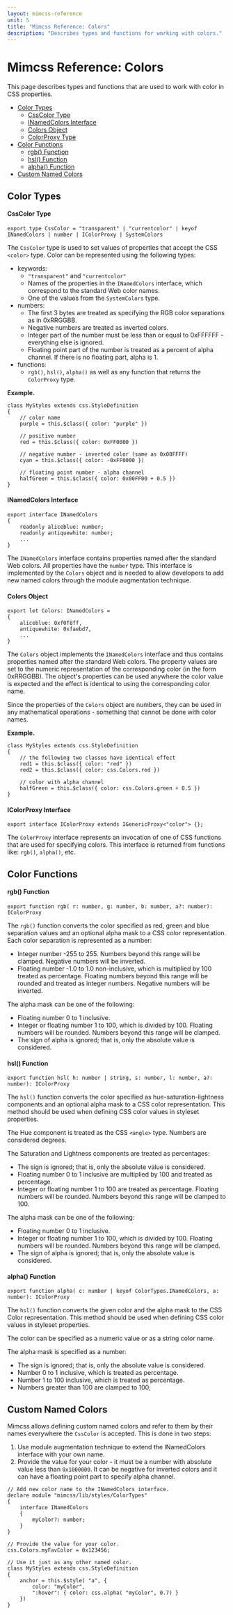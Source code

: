 ```yaml
---
layout: mimcss-reference
unit: 5
title: "Mimcss Reference: Colors"
description: "Describes types and functions for working with colors."
---
```


# Mimcss Reference: Colors

This page describes types and functions that are used to work with color in CSS properties.

- [Color Types](#color-types)
  - [CssColor Type](#csscolor-type)
  - [INamedColors Interface](#inamedColors-interface)
  - [Colors Object](#colors-object)
  - [ColorProxy Type](#colorproxy-type)
- [Color Functions](#color-functions)
  - [rgb() Function](#rgb-function)
  - [hsl() Function](#hsl-function)
  - [alpha() Function](#alpha-function)
- [Custom Named Colors](#custom-named-colors)

## Color Types

#### CssColor Type

```tsx
export type CssColor = "transparent" | "currentcolor" | keyof INamedColors | number | IColorProxy | SystemColors
```

The `CssColor` type is used to set values of properties that accept the CSS `<color>` type. Color can be represented using the following types:

- keywords:
  - `"transparent"` and `"currentcolor"`
  - Names of the properties in the `INamedColors` interface, which correspond to the standard Web color names.
  - One of the values from the `SystemColors` type.
- numbers:
  - The first 3 bytes are treated as specifying the RGB color separations as in 0xRRGGBB.
  - Negative numbers are treated as inverted colors.
  - Integer part of the number must be less than or equal to 0xFFFFFF - everything else is ignored.
  - Floating point part of the number is treated as a percent of alpha channel. If there is no floating part, alpha is 1.
- functions:
  - `rgb()`, `hsl()`, `alpha()` as well as any function that returns the `ColorProxy` type.

**Example.**

```tsx
class MyStyles extends css.StyleDefinition
{
    // color name
    purple = this.$class({ color: "purple" })

    // positive number
    red = this.$class({ color: 0xFF0000 })

    // negative number - inverted color (same as 0x00FFFF)
    cyan = this.$class({ color: -0xFF0000 })

    // floating point number - alpha channel
    halfGreen = this.$class({ color: 0x00FF00 + 0.5 })
}
```

#### INamedColors Interface

```tsx
export interface INamedColors
{
    readonly aliceblue: number;
    readonly antiquewhite: number;
    ...
}
```

The `INamedColors` interface contains properties named after the standard Web colors. All properties have the `number` type. This interface is implemented by the `Colors` object and is needed to allow developers to add new named colors through the module augmentation technique.

#### Colors Object

```tsx
export let Colors: INamedColors =
{
    aliceblue: 0xf0f8ff,
    antiquewhite: 0xfaebd7,
    ...
}
```

The `Colors` object implements the `INamedColors` interface and thus contains properties named after the standard Web colors. The property values are set to the numeric representation of the corresponding color (in the form 0xRRGGBB). The object's properties can be used anywhere the color value is expected and the effect is identical to using the corresponding color name.

Since the properties of the `Colors` object are numbers, they can be used in any mathematical operations - something that cannot be done with color names.

**Example.**

```tsx
class MyStyles extends css.StyleDefinition
{
    // the following two classes have identical effect
    red1 = this.$class({ color: "red" })
    red2 = this.$class({ color: css.Colors.red })

    // color with alpha channel
    halfGreen = this.$class({ color: css.Colors.green + 0.5 })
}
```

#### IColorProxy Interface

```tsx
export interface IColorProxy extends IGenericProxy<"color"> {};
```

The `ColorProxy` interface represents an invocation of one of CSS functions that are used for specifying colors. This interface is returned from functions like: `rgb()`, `alpha()`, etc.

## Color Functions

#### rgb() Function

```tsx
export function rgb( r: number, g: number, b: number, a?: number): IColorProxy
```

The `rgb()` function converts the color specified as red, green and blue separation values and an optional alpha mask to a CSS color representation. Each color separation is represented as a number:

- Integer number -255 to 255. Numbers beyond this range will be clamped. Negative numbers will be inverted.
- Floating number -1.0 to 1.0 non-inclusive, which is multiplied by 100 treated as percentage. Floating numbers beyond this range will be rounded and treated as integer numbers. Negative numbers will be inverted.

The alpha mask can be one of the following:

- Floating number 0 to 1 inclusive.
- Integer or floating number 1 to 100, which is divided by 100. Floating numbers will be rounded. Numbers beyond this range will be clamped.
- The sign of alpha is ignored; that is, only the absolute value is considered.

#### hsl() Function

```tsx
export function hsl( h: number | string, s: number, l: number, a?: number): IColorProxy
```

The `hsl()` function converts the color specified as hue-saturation-lightness components and an optional alpha mask to a CSS color representation. This method should be used when defining CSS color values in styleset properties.

The Hue component is treated as the CSS `<angle>` type. Numbers are considered degrees.

The Saturation and Lightness components are treated as percentages:

- The sign is ignored; that is, only the absolute value is considered.
- Floating number 0 to 1 inclusive are multiplied by 100 and treated as percentage.
- Integer or floating number 1 to 100 are treated as percentage. Floating numbers will be rounded. Numbers beyond this range will be clamped to 100.

The alpha mask can be one of the following:

- Floating number 0 to 1 inclusive.
- Integer or floating number 1 to 100, which is divided by 100. Floating numbers will be rounded. Numbers beyond this range will be clamped.
- The sign of alpha is ignored; that is, only the absolute value is considered.

#### alpha() Function

```tsx
export function alpha( c: number | keyof ColorTypes.INamedColors, a: number): IColorProxy
```

The `hsl()` function converts the given color and the alpha mask to the CSS Color representation. This method should be used when defining CSS color values in styleset properties.

The color can be specified as a numeric value or as a string color name.

The alpha mask is specified as a number:

- The sign is ignored; that is, only the absolute value is considered.
- Number 0 to 1 inclusive, which is treated as percentage.
- Number 1 to 100 inclusive, which is treated as percentage.
- Numbers greater than 100 are clamped to 100;

## Custom Named Colors
Mimcss allows defining custom named colors and refer to them by their names everywhere the `CssColor` is accepted. This is done in two steps:

1. Use module augmentation technique to extend the INamedColors interface with your own name.
1. Provide the value for your color - it must be a number with absolute value less than `0x1000000`. It can be negative for inverted colors and it can have a floating point part to specify alpha channel.

```tsx
// Add new color name to the INamedColors interface.
declare module "mimcss/lib/styles/ColorTypes"
{
    interface INamedColors
    {
        myColor?: number;
    }
}

// Provide the value for your color.
css.Colors.myFavColor = 0x123456;

// Use it just as any other named color.
class MyStyles extends css.StyleDefinition
{
    anchor = this.$style( "a", {
        color: "myColor",
        ":hover": { color: css.alpha( "myColor", 0.7) }
    })
}
```

